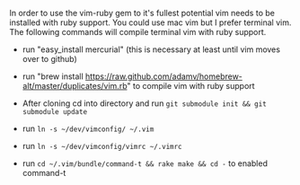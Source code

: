 In order to use the vim-ruby gem to it's fullest potential vim needs to be installed with ruby support. You could use mac vim but I prefer terminal vim. The following commands will compile terminal vim with ruby support.

* run "easy_install mercurial" (this is necessary at least until vim moves over to github)
* run "brew install https://raw.github.com/adamv/homebrew-alt/master/duplicates/vim.rb" to compile vim with ruby support

* After cloning cd into directory and run ```git submodule init && git submodule update```
* run ```ln -s ~/dev/vimconfig/ ~/.vim```
* run ```ln -s ~/dev/vimconfig/vimrc ~/.vimrc```
* run ```cd ~/.vim/bundle/command-t && rake make && cd -``` to enabled command-t
